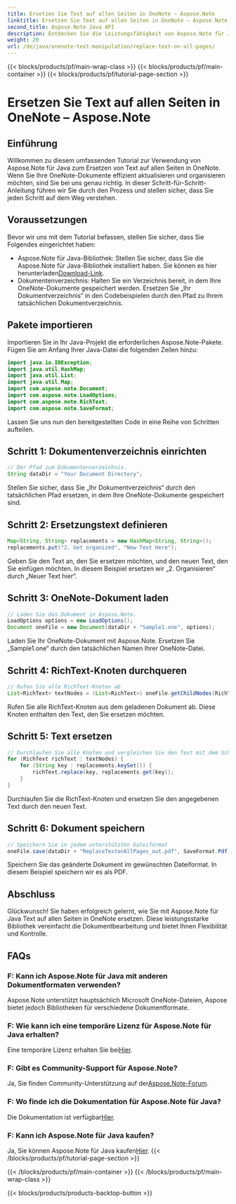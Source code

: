 ```yaml
---
title: Ersetzen Sie Text auf allen Seiten in OneNote – Aspose.Note
linktitle: Ersetzen Sie Text auf allen Seiten in OneNote – Aspose.Note
second_title: Aspose.Note Java API
description: Entdecken Sie die Leistungsfähigkeit von Aspose.Note für Java! Erfahren Sie, wie Sie Text auf allen Seiten in OneNote mühelos ersetzen. Befolgen Sie unsere Schritt-für-Schritt-Anleitung für eine reibungslose Dokumentenbearbeitung.
weight: 20
url: /de/java/onenote-text-manipulation/replace-text-on-all-pages/
---
```


{{< blocks/products/pf/main-wrap-class >}}
{{< blocks/products/pf/main-container >}}
{{< blocks/products/pf/tutorial-page-section >}}

# Ersetzen Sie Text auf allen Seiten in OneNote – Aspose.Note

## Einführung
Willkommen zu diesem umfassenden Tutorial zur Verwendung von Aspose.Note für Java zum Ersetzen von Text auf allen Seiten in OneNote. Wenn Sie Ihre OneNote-Dokumente effizient aktualisieren und organisieren möchten, sind Sie bei uns genau richtig. In dieser Schritt-für-Schritt-Anleitung führen wir Sie durch den Prozess und stellen sicher, dass Sie jeden Schritt auf dem Weg verstehen.
## Voraussetzungen
Bevor wir uns mit dem Tutorial befassen, stellen Sie sicher, dass Sie Folgendes eingerichtet haben:
-  Aspose.Note für Java-Bibliothek: Stellen Sie sicher, dass Sie die Aspose.Note für Java-Bibliothek installiert haben. Sie können es hier herunterladen[Download-Link](https://releases.aspose.com/note/java/).
- Dokumentenverzeichnis: Halten Sie ein Verzeichnis bereit, in dem Ihre OneNote-Dokumente gespeichert werden. Ersetzen Sie „Ihr Dokumentverzeichnis“ in den Codebeispielen durch den Pfad zu Ihrem tatsächlichen Dokumentverzeichnis.
## Pakete importieren
Importieren Sie in Ihr Java-Projekt die erforderlichen Aspose.Note-Pakete. Fügen Sie am Anfang Ihrer Java-Datei die folgenden Zeilen hinzu:
```java
import java.io.IOException;
import java.util.HashMap;
import java.util.List;
import java.util.Map;
import com.aspose.note.Document;
import com.aspose.note.LoadOptions;
import com.aspose.note.RichText;
import com.aspose.note.SaveFormat;
```
Lassen Sie uns nun den bereitgestellten Code in eine Reihe von Schritten aufteilen.
## Schritt 1: Dokumentenverzeichnis einrichten
```java
// Der Pfad zum Dokumentenverzeichnis.
String dataDir = "Your Document Directory";
```
Stellen Sie sicher, dass Sie „Ihr Dokumentverzeichnis“ durch den tatsächlichen Pfad ersetzen, in dem Ihre OneNote-Dokumente gespeichert sind.
## Schritt 2: Ersetzungstext definieren
```java
Map<String, String> replacements = new HashMap<String, String>();
replacements.put("2. Get organized", "New Text Here");
```
Geben Sie den Text an, den Sie ersetzen möchten, und den neuen Text, den Sie einfügen möchten. In diesem Beispiel ersetzen wir „2. Organisieren“ durch „Neuer Text hier“.
## Schritt 3: OneNote-Dokument laden
```java
// Laden Sie das Dokument in Aspose.Note.
LoadOptions options = new LoadOptions();
Document oneFile = new Document(dataDir + "Sample1.one", options);
```
Laden Sie Ihr OneNote-Dokument mit Aspose.Note. Ersetzen Sie „Sample1.one“ durch den tatsächlichen Namen Ihrer OneNote-Datei.
## Schritt 4: RichText-Knoten durchqueren
```java
// Rufen Sie alle RichText-Knoten ab
List<RichText> textNodes = (List<RichText>) oneFile.getChildNodes(RichText.class);
```
Rufen Sie alle RichText-Knoten aus dem geladenen Dokument ab. Diese Knoten enthalten den Text, den Sie ersetzen möchten.
## Schritt 5: Text ersetzen
```java
// Durchlaufen Sie alle Knoten und vergleichen Sie den Text mit dem Schlüsseltext
for (RichText richText : textNodes) {
    for (String key : replacements.keySet()) {
        richText.replace(key, replacements.get(key));
    }
}
```
Durchlaufen Sie die RichText-Knoten und ersetzen Sie den angegebenen Text durch den neuen Text.
## Schritt 6: Dokument speichern
```java
// Speichern Sie in jedem unterstützten Dateiformat
oneFile.save(dataDir + "ReplaceTextonAllPages_out.pdf", SaveFormat.Pdf);
```
Speichern Sie das geänderte Dokument im gewünschten Dateiformat. In diesem Beispiel speichern wir es als PDF.
## Abschluss
Glückwunsch! Sie haben erfolgreich gelernt, wie Sie mit Aspose.Note für Java Text auf allen Seiten in OneNote ersetzen. Diese leistungsstarke Bibliothek vereinfacht die Dokumentbearbeitung und bietet Ihnen Flexibilität und Kontrolle.
## FAQs
### F: Kann ich Aspose.Note für Java mit anderen Dokumentformaten verwenden?
Aspose.Note unterstützt hauptsächlich Microsoft OneNote-Dateien, Aspose bietet jedoch Bibliotheken für verschiedene Dokumentformate.
### F: Wie kann ich eine temporäre Lizenz für Aspose.Note für Java erhalten?
 Eine temporäre Lizenz erhalten Sie bei[Hier](https://purchase.aspose.com/temporary-license/).
### F: Gibt es Community-Support für Aspose.Note?
 Ja, Sie finden Community-Unterstützung auf der[Aspose.Note-Forum](https://forum.aspose.com/c/note/28).
### F: Wo finde ich die Dokumentation für Aspose.Note für Java?
 Die Dokumentation ist verfügbar[Hier](https://reference.aspose.com/note/java/).
### F: Kann ich Aspose.Note für Java kaufen? 
 Ja, Sie können Aspose.Note für Java kaufen[Hier](https://purchase.aspose.com/buy).
{{< /blocks/products/pf/tutorial-page-section >}}

{{< /blocks/products/pf/main-container >}}
{{< /blocks/products/pf/main-wrap-class >}}

{{< blocks/products/products-backtop-button >}}
